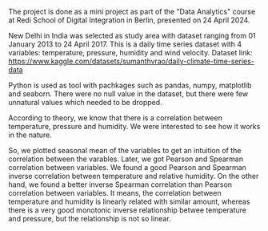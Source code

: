 The project is done as a mini project as part of the "Data Analytics" course at Redi School of Digital Integration in Berlin, presented on 24 April 2024.

New Delhi in India was selected as study area with dataset ranging from 01 January 2013 to 24 April 2017. This is a daily time series dataset with 4 variables: temperature, pressure, humidity and wind velocity. 
Dataset link: https://www.kaggle.com/datasets/sumanthvrao/daily-climate-time-series-data

Python is used as tool with pachkages such as pandas, numpy, matplotlib and seaborn. There were no null value in the dataset, but there were few unnatural values which needed to be dropped. 

According to theory, we know that there is a correlation between temperature, pressure and humidity. We were interested to see how it works in the nature. 

So, we plotted seasonal mean of the variables to get an intuition of the correlation between the varables. Later, we got Pearson and Spearman correlation between variables. We found a good Pearson and Spearman inverse correlation between temperature and relative humidity. 
On the other hand, we found a better inverse Spearman correlation than Pearson correlation between variables. It means, the correlation between temperature and humidity is linearly related with similar amount, whereas there is a very good monotonic inverse relationship 
betwee temperature and pressure, but the relationship is not so linear.



